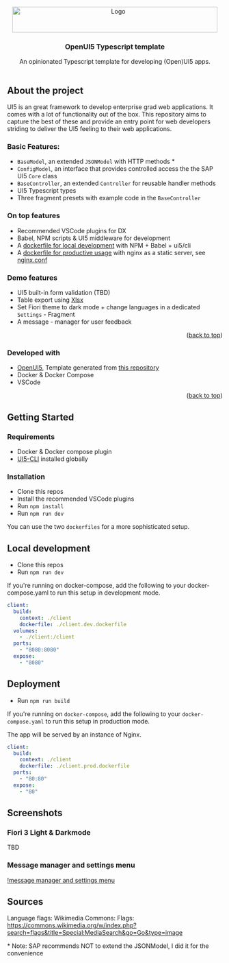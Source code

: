 <div id="top"></div>

<!-- PROJECT LOGO -->
<br />
<div align="center">
  <a href="https://github.com/cpro-iot">
    <img src="https://www.cpro-iot.de/wp-content/uploads/Logo-mit-Claim_weiss-1920x204.png" alt="Logo" width="480" height="60">
  </a>
  
<h3 align="center">OpenUI5 Typescript template</h3>

  <p align="center">
  An opinionated Typescript template for developing (Open)UI5 apps. 
    <br />
    <br />
  </p>
</div>

## About the project

UI5 is an great framework to develop enterprise grad web applications. It comes with a lot of functionality out of the box. This repository aims to capture the best of these and provide an entry point for web developers striding to deliver the UI5 feeling to their web applications.

### Basic Features:

- `BaseModel`, an extended `JSONModel` with HTTP methods \*
- `ConfigModel`, an interface that provides controlled access the the SAP UI5 `Core` class
- `BaseController`, an extended `Controller` for reusable handler methods
- UI5 Typescript types
- Three fragment presets with example code in the `BaseController`

### On top features

- Recommended VSCode plugins for DX
- Babel, NPM scripts & UI5 middleware for development
- A [dockerfile for local development](./client.dev.dockerfile) with NPM + Babel + ui5/cli
- A [dockerfile for productive usage](client.prod.dockerfile) with nginx as a static server, see [nginx.conf](./nginx.conf)

### Demo features

- UI5 built-in form validation (TBD)
- Table export using [Xlsx](https://www.npmjs.com/package/xlsx)
- Set Fiori theme to dark mode + change languages in a dedicated `Settings` - Fragment
- A message - manager for user feedback

<p align="right">(<a href="#top">back to top</a>)</p>

### Developed with

- [OpenUI5](https://openui5.org/), Template generated from [this repository](https://github.com/SAP/openui5-basic-template-app)
- Docker & Docker Compose
- VSCode

<p align="right">(<a href="#top">back to top</a>)</p>

## Getting Started

### Requirements

- Docker & Docker compose plugin
- [UI5-CLI](https://sap.github.io/ui5-tooling/pages/CLI/) installed globally

### Installation

- Clone this repos
- Install the recommended VSCode plugins
- Run `npm install`
- Run `npm run dev`

You can use the two `dockerfiles` for a more sophisticated setup.

## Local development

- Clone this repos
- Run `npm run dev`

If you're running on docker-compose, add the following to your docker-compose.yaml to run this setup in development mode.

```yaml
client:
  build:
    context: ./client
    dockerfile: ./client.dev.dockerfile
  volumes:
    - ./client:/client
  ports:
    - "8080:8080"
  expose:
    - "8080"
```

## Deployment

- Run `npm run build`

If you're running on `docker-compose`, add the following to your `docker-compose.yaml` to run this setup in production mode.

The app will be served by an instance of Nginx.

```yaml
client:
  build:
    context: ./client
    dockerfile: ./client.prod.dockerfile
  ports:
    - "80:80"
  expose:
    - "80"
```

## Screenshots

### Fiori 3 Light & Darkmode

TBD

### Message manager and settings menu

[!message manager and settings menu](https://github.com/cpro-iot/cpro-ui5-ts-template/blob/master/.github/assets/screenshot-demo-settings-message-manager.png?raw=true)

## Sources

Language flags: Wikimedia Commons: Flags: https://commons.wikimedia.org/w/index.php?search=flags&title=Special:MediaSearch&go=Go&type=image

\* Note: SAP recommends NOT to extend the JSONModel, I did it for the convenience
